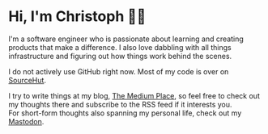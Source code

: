 # Hi, I'm Christoph 👋🏻

I'm a software engineer who is passionate about learning and creating products that make a
difference. I also love dabbling with all things infrastructure and figuring out how things work
behind the scenes.

I do not actively use GitHub right now. Most of my code is over on [SourceHut](https://git.sr.ht/~cschmatzler).

I try to write things at my blog, [The Medium Place](https://medium.place), so feel free to check
out my thoughts there and subscribe to the RSS feed if it interests you.  
For short-form thoughts also spanning my personal life, check out my
[Mastodon](https://hachyderm.io/@cschmatzler).

